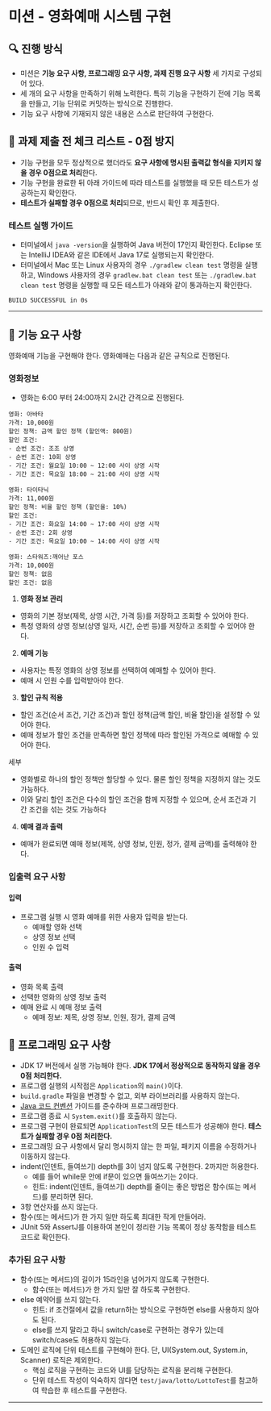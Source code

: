 # 미션 - 영화예매 시스템 구현

## 🔍 진행 방식

- 미션은 **기능 요구 사항, 프로그래밍 요구 사항, 과제 진행 요구 사항** 세 가지로 구성되어 있다.
- 세 개의 요구 사항을 만족하기 위해 노력한다. 특히 기능을 구현하기 전에 기능 목록을 만들고, 기능 단위로 커밋하는 방식으로 진행한다.
- 기능 요구 사항에 기재되지 않은 내용은 스스로 판단하여 구현한다.

## 🚨 과제 제출 전 체크 리스트 - 0점 방지

- 기능 구현을 모두 정상적으로 했더라도 **요구 사항에 명시된 출력값 형식을 지키지 않을 경우 0점으로 처리**한다.
- 기능 구현을 완료한 뒤 아래 가이드에 따라 테스트를 실행했을 때 모든 테스트가 성공하는지 확인한다.
- **테스트가 실패할 경우 0점으로 처리**되므로, 반드시 확인 후 제출한다.

### 테스트 실행 가이드

- 터미널에서 `java -version`을 실행하여 Java 버전이 17인지 확인한다.
  Eclipse 또는 IntelliJ IDEA와 같은 IDE에서 Java 17로 실행되는지 확인한다.
- 터미널에서 Mac 또는 Linux 사용자의 경우 `./gradlew clean test` 명령을 실행하고,
  Windows 사용자의 경우 `gradlew.bat clean test` 또는 `./gradlew.bat clean test` 명령을 실행할 때 모든 테스트가 아래와 같이 통과하는지 확인한다.
```text
BUILD SUCCESSFUL in 0s
```

---

## 🚀 기능 요구 사항

영화예매 기능을 구현해야 한다. 영화예매는 다음과 같은 규칙으로 진행된다.
### 영화정보
- 영화는 6:00 부터 24:00까지 2시간 간격으로 진행된다.
```text
영화: 아바타
가격: 10,000원
할인 정책: 금액 할인 정책 (할인액: 800원)
할인 조건:
- 순번 조건: 조조 상영
- 순번 조건: 10회 상영
- 기간 조건: 월요일 10:00 ~ 12:00 사이 상영 시작
- 기간 조건: 목요일 18:00 ~ 21:00 사이 상영 시작

영화: 타이타닉
가격: 11,000원
할인 정책: 비율 할인 정책 (할인율: 10%)
할인 조건:
- 기간 조건: 화요일 14:00 ~ 17:00 사이 상영 시작
- 순번 조건: 2회 상영
- 기간 조건: 목요일 10:00 ~ 14:00 사이 상영 시작

영화: 스타워즈:깨어난 포스
가격: 10,000원
할인 정책: 없음
할인 조건: 없음
```
1. **영화 정보 관리**
  - 영화의 기본 정보(제목, 상영 시간, 가격 등)를 저장하고 조회할 수 있어야 한다.
  - 특정 영화의 상영 정보(상영 일자, 시간, 순번 등)를 저장하고 조회할 수 있어야 한다.

2. **예매 기능**
  - 사용자는 특정 영화의 상영 정보를 선택하여 예매할 수 있어야 한다.
  - 예매 시 인원 수를 입력받아야 한다.

3. **할인 규칙 적용**
  - 할인 조건(순서 조건, 기간 조건)과 할인 정책(금액 할인, 비율 할인)을 설정할 수 있어야 한다.
  - 예매 정보가 할인 조건을 만족하면 할인 정책에 따라 할인된 가격으로 예매할 수 있어야 한다.

세부 
  - 영화별로 하나의 할인 정책만 할당할 수 있다. 물론 할인 정책을 지정하지 않는 것도 가능하다.
  - 이와 달리 할인 조건은 다수의 할인 조건을 함께 지정할 수 있으며, 순서 조건과 기간 조건을 섞는 것도 가능하다

4. **예매 결과 출력**
  - 예매가 완료되면 예매 정보(제목, 상영 정보, 인원, 정가, 결제 금액)를 출력해야 한다.

### 입출력 요구 사항

#### 입력
- 프로그램 실행 시 영화 예매를 위한 사용자 입력을 받는다.
  - 예매할 영화 선택
  - 상영 정보 선택
  - 인원 수 입력

#### 출력
- 영화 목록 출력
- 선택한 영화의 상영 정보 출력
- 예매 완료 시 예매 정보 출력
  - 예매 정보: 제목, 상영 정보, 인원, 정가, 결제 금액

## 🎯 프로그래밍 요구 사항

- JDK 17 버전에서 실행 가능해야 한다. **JDK 17에서 정상적으로 동작하지 않을 경우 0점 처리한다.**
- 프로그램 실행의 시작점은 `Application`의 `main()`이다.
- `build.gradle` 파일을 변경할 수 없고, 외부 라이브러리를 사용하지 않는다.
- [Java 코드 컨벤션](https://github.com/woowacourse/woowacourse-docs/tree/master/styleguide/java) 가이드를 준수하며 프로그래밍한다.
- 프로그램 종료 시 `System.exit()`를 호출하지 않는다.
- 프로그램 구현이 완료되면 `ApplicationTest`의 모든 테스트가 성공해야 한다. **테스트가 실패할 경우 0점 처리한다.**
- 프로그래밍 요구 사항에서 달리 명시하지 않는 한 파일, 패키지 이름을 수정하거나 이동하지 않는다.
- indent(인덴트, 들여쓰기) depth를 3이 넘지 않도록 구현한다. 2까지만 허용한다.
  - 예를 들어 while문 안에 if문이 있으면 들여쓰기는 2이다.
  - 힌트: indent(인덴트, 들여쓰기) depth를 줄이는 좋은 방법은 함수(또는 메서드)를 분리하면 된다.
- 3항 연산자를 쓰지 않는다.
- 함수(또는 메서드)가 한 가지 일만 하도록 최대한 작게 만들어라.
- JUnit 5와 AssertJ를 이용하여 본인이 정리한 기능 목록이 정상 동작함을 테스트 코드로 확인한다.

### 추가된 요구 사항

- 함수(또는 메서드)의 길이가 15라인을 넘어가지 않도록 구현한다.
  - 함수(또는 메서드)가 한 가지 일만 잘 하도록 구현한다.
- else 예약어를 쓰지 않는다.
  - 힌트: if 조건절에서 값을 return하는 방식으로 구현하면 else를 사용하지 않아도 된다.
  - else를 쓰지 말라고 하니 switch/case로 구현하는 경우가 있는데 switch/case도 허용하지 않는다.
- 도메인 로직에 단위 테스트를 구현해야 한다. 단, UI(System.out, System.in, Scanner) 로직은 제외한다.
  - 핵심 로직을 구현하는 코드와 UI를 담당하는 로직을 분리해 구현한다.
  - 단위 테스트 작성이 익숙하지 않다면 `test/java/lotto/LottoTest`를 참고하여 학습한 후 테스트를 구현한다.

---
